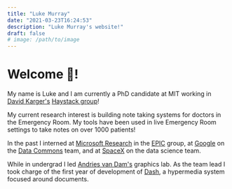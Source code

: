 ```yaml
---
title: "Luke Murray"
date: "2021-03-23T16:24:53"
description: "Luke Murray's website!"
draft: false
# image: /path/to/image
---
```


# Welcome 👋!

My name is Luke and I am currently a PhD candidate at MIT working in [David Karger's](http://people.csail.mit.edu/karger/) [Haystack group](http://haystack.csail.mit.edu/)!

My current research interest is building note taking systems for doctors in the Emergency Room. My tools have been used in live Emergency Room settings to take notes on over 1000 patients!

In the past I interned at [Microsoft Research](https://www.microsoft.com/en-us/research/) in the [EPIC](https://www.microsoft.com/en-us/research/group/epic/) group, at [Google](https://www.google.com/) on the [Data Commons](https://datacommons.org/) team, and at [SpaceX](https://www.spacex.com/) on the data science team.

While in undergrad I led [Andries van Dam's](https://cs.brown.edu/people/avandam/) graphics lab. As the team lead I took charge of the first year of development of [Dash](https://dl.acm.org/doi/abs/10.1145/3372923.3404807), a hypermedia system focused around documents.
